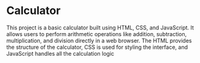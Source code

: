 # Calculator
This project is a basic calculator built using HTML, CSS, and JavaScript. It allows users to perform arithmetic operations like addition, subtraction, multiplication, and division directly in a web browser. The HTML provides the structure of the calculator, CSS is used for styling the interface, and JavaScript handles all the calculation logic
